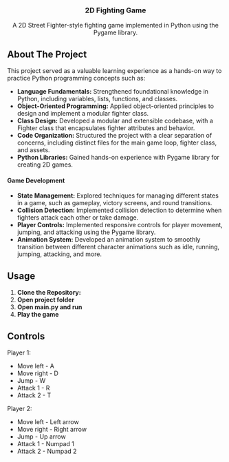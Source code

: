 <div align="center">
  <h3 align="center">2D Fighting Game</h3>
  <p align="center">
    A 2D Street Fighter-style fighting game implemented in Python using the Pygame library.
  </p>
</div>

<!-- ABOUT THE PROJECT -->
## About The Project

This project served as a valuable learning experience as a hands-on way to practice Python programming concepts such as:

- **Language Fundamentals:** Strengthened foundational knowledge in Python, including variables, lists, functions, and classes.
- **Object-Oriented Programming:** Applied object-oriented principles to design and implement a modular fighter class.
- **Class Design:** Developed a modular and extensible codebase, with a Fighter class that encapsulates fighter attributes and behavior.
- **Code Organization:** Structured the project with a clear separation of concerns, including distinct files for the main game loop, fighter class, and assets.
- **Python Libraries:** Gained hands-on experience with Pygame library for creating 2D games.

#### Game Development

- **State Management:** Explored techniques for managing different states in a game, such as gameplay, victory screens, and round transitions.
- **Collision Detection:** Implemented collision detection to determine when fighters attack each other or take damage.
- **Player Controls:** Implemented responsive controls for player movement, jumping, and attacking using the Pygame library.
- **Animation System:** Developed an animation system to smoothly transition between different character animations such as idle, running, jumping, attacking, and more.

## Usage

1. **Clone the Repository:**
2. **Open project folder**
3. **Open main.py and run**
4. **Play the game**

## Controls
Player 1:
- Move left - A
- Move right - D
- Jump - W
- Attack 1 - R
- Attack 2 - T

Player 2:
- Move left - Left arrow
- Move right - Right arrow
- Jump - Up arrow
- Attack 1 - Numpad 1
- Attack 2 - Numpad 2

